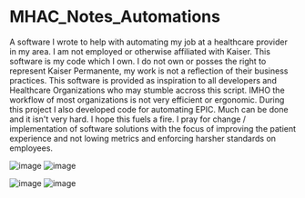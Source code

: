 # MHAC_Notes_Automations
A software I wrote to help with automating my job at a healthcare provider in my area. I am not employed or otherwise affiliated with Kaiser. This software is my code which I own. I do not own or posses the right to represent Kaiser Permanente, my work is not a reflection of their business practices. This software is provided as inspiration to all developers and Healthcare Organizations who may stumble accross this script. IMHO the workflow of most organizations is not very efficient or ergonomic. During this project I also developed code for automating EPIC. Much can be done and it isn't very hard. I hope this fuels a fire. I pray for change / implementation of software solutions with the focus of improving the patient experience and not lowing metrics and enforcing harsher standards on employees.

![image](https://github.com/user-attachments/assets/f2b5b4f3-bd95-4f28-9bd9-c935a08378d2)
![image](https://github.com/user-attachments/assets/33f33343-62da-4c00-8e5e-9d1794860674)

![image](https://github.com/user-attachments/assets/47b34377-b111-4b35-83c4-6fb8d8031c34)
![image](https://github.com/user-attachments/assets/96a9eec0-05c4-4fb4-a09c-b0ba8f3320b9)
